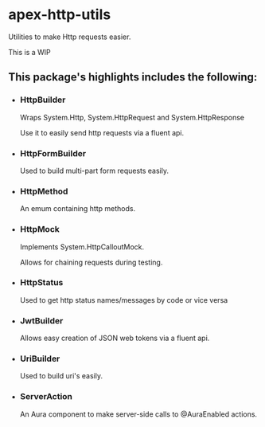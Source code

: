 # apex-http-utils
Utilities to make Http requests easier.

This is a WIP

## This package's highlights includes the following:

-	### HttpBuilder
	Wraps System.Http, System.HttpRequest and System.HttpResponse

	Use it to easily send http requests via a fluent api.

- ### HttpFormBuilder
	Used to build multi-part form requests easily.

-	###	HttpMethod
	An emum containing http methods.

-	###	HttpMock
	Implements System.HttpCalloutMock.

	Allows for chaining requests during testing.

-	### HttpStatus
	Used to get http status names/messages by code or vice versa

-	### JwtBuilder
	Allows easy creation of JSON web tokens via a fluent api.

-	###	UriBuilder
	Used to build uri's easily.

-	### ServerAction
	An Aura component to make server-side calls to @AuraEnabled actions.